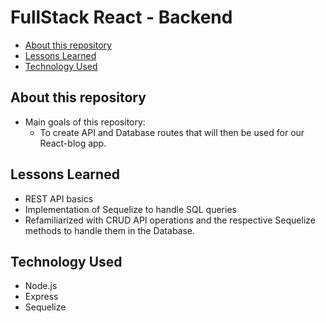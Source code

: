 # FullStack React - Backend <!-- omit in toc -->

- [About this repository](#about-this-repository)
- [Lessons Learned](#lessons-learned)
- [Technology Used](#technology-used)
  
## About this repository
* Main goals of this repository:
  * To create API and Database routes that will then be used for our React-blog app.


## Lessons Learned
* REST API basics
* Implementation of Sequelize to handle SQL queries
* Refamiliarized with CRUD API operations and the respective Sequelize methods to handle them in the Database.


## Technology Used
* Node.js
* Express
* Sequelize